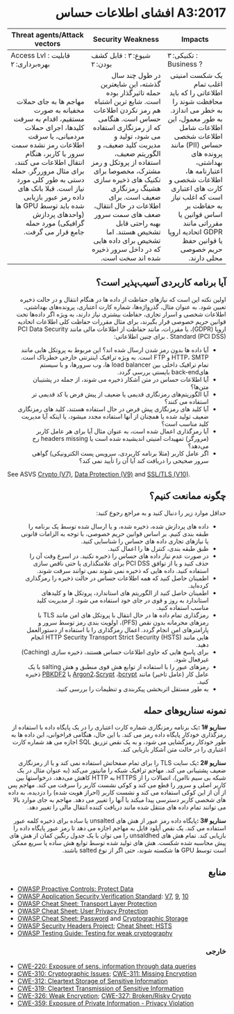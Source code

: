 # <div dir="rtl" align="right">A3:2017 افشای اطلاعات حساس</div>

| Threat agents/Attack vectors | Security Weakness | Impacts |
| -- | -- | -- |
| Access Lvl : قابلیت بهره‌برداری: ۲ | شیوع: ۳ : قابل کشف بودن: ۲ | تکنیکی: ۳ : Business ? |
| <div dir="rtl" align="right">مهاجم ها به جای حملات مخفیانه به صورت مستقیم، اقدام به سرقت کلیدها، اجرای حملات مردمیانی، یا سرقت اطلاعات رمز نشده سمت سرور یا کاربر، هنگام انتقال اطلاعات می کنند، برای مثال مروررگر. حمله دستی به طور کلی مورد نیاز است. قبلا بانک های داده رمز عبور بازیابی شده باید توسط GPU ها (واحدهای پردازش گرافیکی) مورد حمله جامع قرار می گرفت. </div> | <div dir="rtl" align="right">در طول چند سال گذشته، این شایعترین حمله تاثیرگذار بوده است. شایع ترین اشتباه هم رمز نکردن اطلاعات حساس است. هنگامی که از رمزنگاری استفاده می شود، تولید و مدیریت کلید ضعیف، و الگوریتم ضعیف، استفاده از پروتکل و رمز مشترک، مخصوصا برای تکنیک های ذخیره سازی هشینگ رمزنگاری ضعیف است. برای اطلاعات در حال انتقال، ضعف های سمت سرور بهبه راحتی قابل تشخیص هستند. اما تشخیص برای داده هایی که در داخل سرور ذخیره شده اند سخت است. </div> | <div dir="rtl" align="right">یک شکست امنیتی اغلب تمام اطلاعاتی را که باید محافظت شوند را به خطر می اندازد. به طور معمول، این اطلاعات شامل اطلاعات شخصی حساس (PII) مانند پرونده های بهداشتی، اعتبارنامه ها، اطلاعات شخصی و کارت های اعتباری است که اغلب نیاز به حفاظت بر اساس قوانین یا مقرراتی مانند GDPR  اتحادیه اروپا یا قوانین حفظ حریم خصوصی محلی دارند.</div> |

## <div dir="rtl" align="right">آیا برنامه کاربردی آسیب‌پذیر است؟</div>

<p dir="rtl" align="right">اولین نکته این است که نیازهای حفاظت از داده ها در هنگام انتقال و در حالت ذخیره تعیین شود. به عنوان مثال، گذرواژه‌ها، شماره کارت اعتباری، پرونده‌های بهداشتی، اطلاعات شخصی و اسرار تجاری، حفاظت بیشتری نیاز دارند، به ویژه اگر داده‌ها تحت قوانین حریم خصوصی قرار بگیرند، برای مثال مقررات حفاظت کلی اطلاعات اتحادیه اروپا (GDPR)، یا مقررات، مانند حفاظت از اطلاعات مالی مانند PCI Data Security Standard (PCI DSS) . برای چنین اطلاعاتی:</p>

<ul dir="rtl" align="right">
  <li>آیا داده ها بدون رمز شدن ارسال شده اند؟ این مربوط به پروتکل هایی مانند HTTP، SMTP و FTP است. به ویژه ترافیک اینترنتی خارجی خطرناک است. تمام ترافیک داخلی بین load balancer ها، وب سرورها، و یا سیستم هایback-end بایستی بررسی گردد.</li>
  <li>آیا اطلاعات حساس در متن آشکار ذخیره می شوند، از جمله در پشتیبان متن‌ها؟</li>
  <li>آیا الگوریتم‌های رمزنگاری قدیمی یا ضعیف از پیش فرض یا کد قدیمی تر استفاده می کنند؟</li>
  <li>آیا کلید های رمزنگاری پیش فرض در حال استفاده هستند، کلید های رمزنگاری ضعیف تولید شده یا همچنان از آنها استفاده مجدد میشود، یا اینکه  آیا مدیریت کلید مناسب است؟</li>
  <li>آیا رمزگذاری اعمال شده است، به عنوان مثال آیا برای هر عامل کاربر (مرورگر) تمهیدات امنیتی اندیشیده شده است یا headers missing رخ می‌دهد؟ </li>
  <li>اگر عامل کاربر (مثلا برنامه کاربردی، سرویس پست الکترونیکی) گواهی سرور صحیحی را دریافت کند آیا آن را تأیید نمی کند؟</li>
</ul>

See ASVS [Crypto (V7)](https://www.owasp.org/index.php/ASVS_V7_Cryptography), [Data Protection (V9)](https://www.owasp.org/index.php/ASVS_V9_Data_Protection) and [SSL/TLS (V10)](https://www.owasp.org/index.php/ASVS_V10_Communications).

## <div dir="rtl" align="right">چگونه ممانعت کنیم؟</div>

<p dir="rtl" align="right">حداقل موارد زیر را دنبال کنید و به مراجع رجوع کنید: </p>

<ul dir="rtl" align="right">
  <li>داده های پردازش شده، ذخیره شده، و یا ارسال شده توسط یک برنامه را طبقه بندی کنیم. بر اساس قوانین حریم خصوصی، با توجه به الزامات قانونی یا نیازهای تجاری داده های حساس را شناسایی کنید. </li>
  <li>طبق طبقه بندی، کنترل ها را اعمال کنید.</li>
  <li>در صورت عدم نیاز داده های حساس را ذخیره نکنید. در اسرع وقت آن را حذف کنید و یا از توافق PCI DSS برای علامتگذاری یا حتی ناقص سازی استفاده کنید. داده هایی که ذخیره نمی شوند نمی توانند سرقت شوند.</li>
  <li>اطمینان حاصل کنید که همه اطلاعات حساس در حالت ذخیره را رمزگذاری کرده‌اید.</li>
  <li>اطمینان حاصل کنید از الگوریتم های استاندارد، پروتکل ها و کلیدهای استاندارد به روز و قوی در جای خود استفاده می شود. از مدیریت کلید مناسب استفاده کنید.</li>
  <li>رمزگذاری تمام داده ها در حال انتقال با پروتکل های امن مانند TLS با رمزهای محرمانه بدون نقص (PFS)، اولویت بندی رمز توسط سرور و پارامترهای امن انجام گردد. اعمال رمزگذاری را با استفاده از دستورالعمل هایی مانند HTTP Security Transport Strict Security (HSTS) انجام دهید.</li>
  <li>برای پاسخ هایی که حاوی اطلاعات حساس هستند، ذخیره سازی (Caching) غیرفعال شود. </li>
  <li>رمزهای عبور را با استفاده از توابع هش قوی منطبق و هش salting با یک عامل کار (عامل تاخیر) مانند <a href="https://www.cryptolux.org/index.php/Argon2">Argon2</a>،<a href="https://wikipedia.org/wiki/Scrypt">Scrypt</a> ،<a href="https://wikipedia.org/wiki/Bcrypt">bcrypt</a> یا <a href="https://wikipedia.org/wiki/PBKDF2">PBKDF2</a> ذخیره کنید.</li>
  <li>به طور مستقل اثربخشی پیکربندی و تنظیمات را بررسی کنید.</li>
</ul>

## <div dir="rtl" align="right">نمونه‌ سناریوهای حمله</div>

<p dir="rtl" align="right"><strong>سناریو #1 :</strong>یک برنامه رمزنگاری شماره کارت اعتباری را در یک پایگاه داده با استفاده از رمزگذاری خودکار پایگاه داده رمز می کند. با این حال، هنگامی فراخوانی، این داده ها به طور خودکار رمزگشایی می شود، و به یک نقص تزریق SQL  اجازه می هد شماره کارت اعتباری را در حالت متن آشکار بازیابی کند.</p>

<p dir="rtl" align="right"><strong>سناریو #2 :</strong>یک سایت TLS را برای تمام صفحاتش استفاده نمی کند و یا از رمزنگاری ضعیف پشتیبانی می کند. مهاجم ترافیک شبکه را مانیتور می‎‌کند (به عنوان مثال در یک شبکه بی سیم ناامن)، اتصالات را از HTTPS  به    HTTP کاهش می‌دهد، در‌خواستها بین کاربر اصلی و سرور را قطع می کند و کوکی نشست کاربر را سرقت می کند. مهاجم پس از آن از این کوکی استفاده می کند و نشست کاربر (احراز هویت شده) را دزدیده، به داده های شخصی کاربر دسترسی پیدا میکند یا آنها را تغییر می دهد. مهاجم به جای موارد بالا می توانند تمام داده های منتقل شده مانند دریافت کننده انتقال مالی را تغییر دهد.</p>

<p dir="rtl" align="right"><strong>سناریو #3 :</strong>پایگاه داده رمز عبور از هش های unsalted  یا ساده برای ذخیره کلمه عبور استفاده می کند. یک نقص آپلود فایل به مهاجم اجازه می دهد تا رمز عبور پایگاه داده را بازیابی کند. تمام هش های unsaldhed را می توان با یک جدول رنگین کمان از هش های پیش محاسبه شده شکست. هش های تولید شده توسط توابع هش ساده یا سریع ممکن است توسط GPU ها شکسته شوند، حتی اگر از نوع  salted باشند.</p>

## <div dir="rtl" align="right">منابع</div>

* [OWASP Proactive Controls: Protect Data](https://www.owasp.org/index.php/OWASP_Proactive_Controls#7:_Protect_Data)
* [OWASP Application Security Verification Standard]((https://www.owasp.org/index.php/Category:OWASP_Application_Security_Verification_Standard_Project)): [V7](https://www.owasp.org/index.php/ASVS_V7_Cryptography), [9](https://www.owasp.org/index.php/ASVS_V9_Data_Protection), [10](https://www.owasp.org/index.php/ASVS_V10_Communications)
* [OWASP Cheat Sheet: Transport Layer Protection](https://www.owasp.org/index.php/Transport_Layer_Protection_Cheat_Sheet)
* [OWASP Cheat Sheet: User Privacy Protection](https://www.owasp.org/index.php/User_Privacy_Protection_Cheat_Sheet)
* [OWASP Cheat Sheet: Password](https://www.owasp.org/index.php/Password_Storage_Cheat_Sheet) and [Cryptographic Storage](https://www.owasp.org/index.php/Cryptographic_Storage_Cheat_Sheet)
* [OWASP Security Headers Project](https://www.owasp.org/index.php/OWASP_Secure_Headers_Project); [Cheat Sheet: HSTS](https://www.owasp.org/index.php/HTTP_Strict_Transport_Security_Cheat_Sheet)
* [OWASP Testing Guide: Testing for weak cryptography](https://www.owasp.org/index.php/Testing_for_weak_Cryptography)

### <div dir="rtl" align="right">خارجی</div>

* [CWE-220: Exposure of sens. information through data queries](https://cwe.mitre.org/data/definitions/220.html)
* [CWE-310: Cryptographic Issues](https://cwe.mitre.org/data/definitions/310.html); [CWE-311: Missing Encryption](https://cwe.mitre.org/data/definitions/311.html)
* [CWE-312: Cleartext Storage of Sensitive Information](https://cwe.mitre.org/data/definitions/312.html)
* [CWE-319: Cleartext Transmission of Sensitive Information](https://cwe.mitre.org/data/definitions/319.html)
* [CWE-326: Weak Encryption](https://cwe.mitre.org/data/definitions/326.html); [CWE-327: Broken/Risky Crypto](https://cwe.mitre.org/data/definitions/327.html)
* [CWE-359: Exposure of Private Information - Privacy Violation](https://cwe.mitre.org/data/definitions/359.html)

